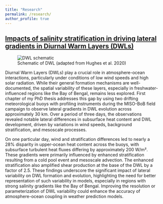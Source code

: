 ```yaml
---
title: "Research"
permalink: /research/
author_profile: true
---
```


## <ins>Impacts of salinity stratification in driving lateral gradients in Diurnal Warm Layers (DWLs)</ins>
<figure>
  <img
  src="https://kerhalkarsid.github.io/files/DWL.png"
  alt="DWL schematic">
  <figcaption>Schematic of DWL (adapted from Hughes et al. 2020)</figcaption>
</figure>

Diurnal Warm Layers (DWLs) play a crucial role in atmosphere-ocean interactions, particularly under conditions of low wind speeds and high solar radiation. While their general formation mechanisms are well-documented, the spatial variability of these layers, especially in freshwater-influenced regions like the Bay of Bengal, remains less explored. First chapter of my PhD thesis addresses this gap by using two drifting meteorological buoys with profiling instruments during the MISO-BoB field campaign to observe lateral gradients in DWL evolution across approximately 30 km. Over a period of three days, the observations revealed notable lateral differences in subsurface heat content and DWL development, driven by variations in wind speeds, background stratification, and mesoscale processes.

On one particular day, wind and stratification differences led to nearly a 28% disparity in upper-ocean heat content across the buoys, with subsurface turbulent heat fluxes differing by approximately 200 W/m². These gradients were primarily influenced by enhanced stratification resulting from a cold pool event and mesoscale advection. The enhanced stratification also amplified shear production at the base of the DWL by a factor of 2.5. These findings underscore the significant impact of lateral variability on DWL formation and evolution, highlighting the need for better representation of such variability in models, especially in regions with strong salinity gradients like the Bay of Bengal. Improving the resolution or parameterization of DWL variability could enhance the accuracy of atmosphere-ocean coupling in weather prediction models.
